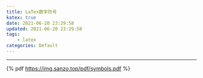 ```yaml
---
title: LaTex数学符号
katex: true
date: 2021-06-20 23:29:58
updated: 2021-06-20 23:29:58
tags:
	- latex
categories: Default
---
```




<!-- more -->

---

{% pdf https://img.sanzo.top/pdf/symbols.pdf %}

<!-- Q.E.D. -->

